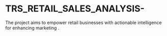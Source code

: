 # TRS_RETAIL_SALES_ANALYSIS-
The project aims to empower retail businesses with actionable intelligence for enhancing marketing .
